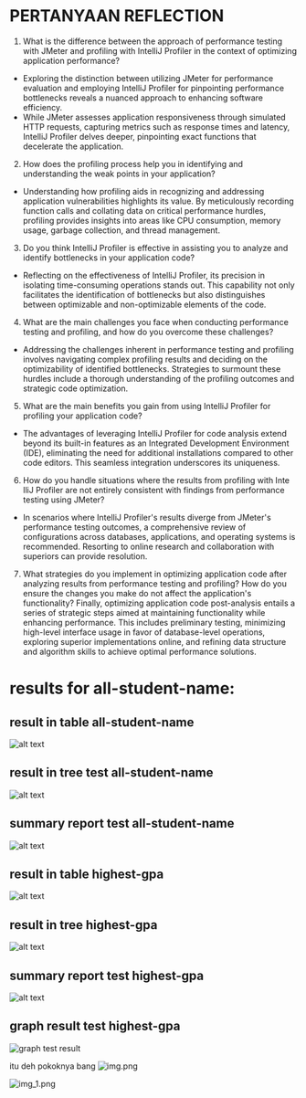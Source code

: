# PERTANYAAN REFLECTION

1. What is the difference between the approach of performance testing with JMeter and profiling with IntelliJ Profiler in the context of optimizing application performance?
- Exploring the distinction between utilizing JMeter for performance evaluation and employing IntelliJ Profiler for pinpointing performance bottlenecks reveals a nuanced approach to enhancing software efficiency.
- While JMeter assesses application responsiveness through simulated HTTP requests, capturing metrics such as response times and latency, IntelliJ Profiler delves deeper, pinpointing exact functions that decelerate the application.

2. How does the profiling process help you in identifying and understanding the weak points in your application?
- Understanding how profiling aids in recognizing and addressing application vulnerabilities highlights its value. By meticulously recording function calls and collating data on critical performance hurdles, profiling provides insights into areas like CPU consumption, memory usage, garbage collection, and thread management.

3. Do you think IntelliJ Profiler is effective in assisting you to analyze and identify bottlenecks in your application code?
- Reflecting on the effectiveness of IntelliJ Profiler, its precision in isolating time-consuming operations stands out. This capability not only facilitates the identification of bottlenecks but also distinguishes between optimizable and non-optimizable elements of the code.

4. What are the main challenges you face when conducting performance testing and profiling, and how do you overcome these challenges?
- Addressing the challenges inherent in performance testing and profiling involves navigating complex profiling results and deciding on the optimizability of identified bottlenecks. Strategies to surmount these hurdles include a thorough understanding of the profiling outcomes and strategic code optimization.

5. What are the main benefits you gain from using IntelliJ Profiler for profiling your application code?
- The advantages of leveraging IntelliJ Profiler for code analysis extend beyond its built-in features as an Integrated Development Environment (IDE), eliminating the need for additional installations compared to other code editors. This seamless integration underscores its uniqueness.

6. How do you handle situations where the results from profiling with Inte lliJ Profiler are not entirely consistent with findings from performance testing using JMeter?
- In scenarios where IntelliJ Profiler's results diverge from JMeter's performance testing outcomes, a comprehensive review of configurations across databases, applications, and operating systems is recommended. Resorting to online research and collaboration with superiors can provide resolution.

7. What strategies do you implement in optimizing application code after analyzing results from performance testing and profiling? How do you ensure the changes you make do not affect the application's functionality?
Finally, optimizing application code post-analysis entails a series of strategic steps aimed at maintaining functionality while enhancing performance. This includes preliminary testing, minimizing high-level interface usage in favor of database-level operations, exploring superior implementations online, and refining data structure and algorithm skills to achieve optimal performance solutions.

# results for all-student-name:

## result in table all-student-name
![alt text](https://raw.githubusercontent.com/DhafinFK/exercise-profiling/main/ssan/result_in_table_test2.png)

## result in tree test all-student-name
![alt text](https://raw.githubusercontent.com/DhafinFK/exercise-profiling/main/ssan/result_tree_test2.png)

## summary report test all-student-name
![alt text](https://raw.githubusercontent.com/DhafinFK/exercise-profiling/main/ssan/summary_report_test_2.png)

## result in table highest-gpa
![alt text](https://raw.githubusercontent.com/DhafinFK/exercise-profiling/main/ssan/result_in_table_test3.png)

## result in tree highest-gpa
![alt text](https://raw.githubusercontent.com/DhafinFK/exercise-profiling/main/ssan/result_tree_test3.png)

## summary report test highest-gpa
![alt text](https://raw.githubusercontent.com/DhafinFK/exercise-profiling/main/ssan/summary_report_test_3.png)

## graph result test highest-gpa
![graph test result](https://raw.githubusercontent.com/DhafinFK/exercise-profiling/main/ssan/graph_result_test3.png)

itu deh pokoknya bang
![img.png](img.png)

![img_1.png](img_1.png)

